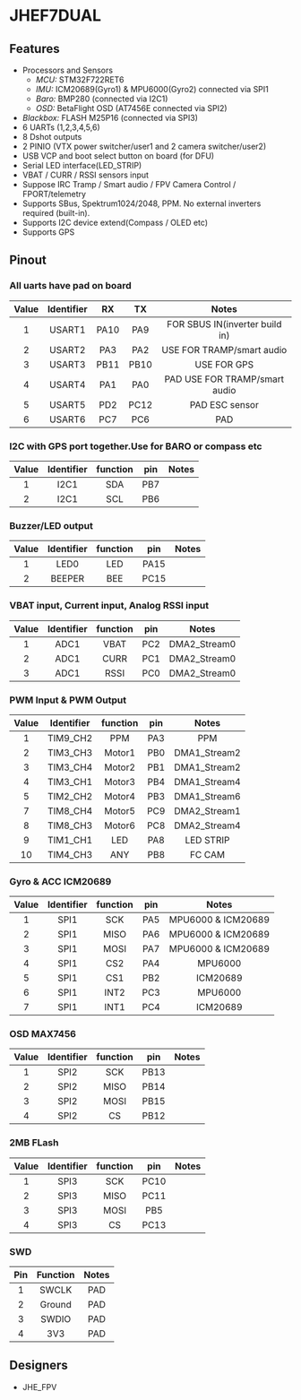 # JHEF7DUAL

## Features

- Processors and Sensors
  - _MCU:_ STM32F722RET6
  - _IMU:_ ICM20689(Gyro1) & MPU6000(Gyro2) connected via SPI1
  - _Baro:_ BMP280 (connected via I2C1)
  - _OSD:_ BetaFlight OSD (AT7456E connected via SPI2)
- _Blackbox:_ FLASH M25P16 (connected via SPI3)
- 6 UARTs (1,2,3,4,5,6)
- 8 Dshot outputs
- 2 PINIO (VTX power switcher/user1 and 2 camera switcher/user2)
- USB VCP and boot select button on board (for DFU)
- Serial LED interface(LED_STRIP)
- VBAT / CURR / RSSI sensors input
- Suppose IRC Tramp / Smart audio / FPV Camera Control / FPORT/telemetry
- Supports SBus, Spektrum1024/2048, PPM. No external inverters required (built-in).
- Supports I2C device extend(Compass / OLED etc)
- Supports GPS

## Pinout

### All uarts have pad on board

| Value | Identifier |  RX  |  TX  |             Notes              |
| :---: | :--------: | :--: | :--: | :----------------------------: |
|   1   |   USART1   | PA10 | PA9  | FOR SBUS IN(inverter build in) |
|   2   |   USART2   | PA3  | PA2  |   USE FOR TRAMP/smart audio    |
|   3   |   USART3   | PB11 | PB10 |          USE FOR GPS           |
|   4   |   USART4   | PA1  | PA0  | PAD USE FOR TRAMP/smart audio  |
|   5   |   USART5   | PD2  | PC12 |         PAD ESC sensor         |
|   6   |   USART6   | PC7  | PC6  |              PAD               |

### I2C with GPS port together.Use for BARO or compass etc

| Value | Identifier | function | pin | Notes |
| :---: | :--------: | :------: | :-: | :---: |
|   1   |    I2C1    |   SDA    | PB7 |       |
|   2   |    I2C1    |   SCL    | PB6 |       |

### Buzzer/LED output

| Value | Identifier | function | pin  | Notes |
| :---: | :--------: | :------: | :--: | :---: |
|   1   |    LED0    |   LED    | PA15 |       |
|   2   |   BEEPER   |   BEE    | PC15 |       |

### VBAT input, Current input, Analog RSSI input

| Value | Identifier | function | pin |    Notes     |
| :---: | :--------: | :------: | :-: | :----------: |
|   1   |    ADC1    |   VBAT   | PC2 | DMA2_Stream0 |
|   2   |    ADC1    |   CURR   | PC1 | DMA2_Stream0 |
|   3   |    ADC1    |   RSSI   | PC0 | DMA2_Stream0 |

### PWM Input & PWM Output

| Value | Identifier | function | pin |    Notes     |
| :---: | :--------: | :------: | :-: | :----------: |
|   1   |  TIM9_CH2  |   PPM    | PA3 |     PPM      |
|   2   |  TIM3_CH3  |  Motor1  | PB0 | DMA1_Stream2 |
|   3   |  TIM3_CH4  |  Motor2  | PB1 | DMA1_Stream2 |
|   4   |  TIM3_CH1  |  Motor3  | PB4 | DMA1_Stream4 |
|   5   |  TIM2_CH2  |  Motor4  | PB3 | DMA1_Stream6 |
|   7   |  TIM8_CH4  |  Motor5  | PC9 | DMA2_Stream1 |
|   8   |  TIM8_CH3  |  Motor6  | PC8 | DMA2_Stream4 |
|   9   |  TIM1_CH1  |   LED    | PA8 |  LED STRIP   |
|  10   |  TIM4_CH3  |   ANY    | PB8 |    FC CAM    |

### Gyro & ACC ICM20689

| Value | Identifier | function | pin |       Notes        |
| :---: | :--------: | :------: | :-: | :----------------: |
|   1   |    SPI1    |   SCK    | PA5 | MPU6000 & ICM20689 |
|   2   |    SPI1    |   MISO   | PA6 | MPU6000 & ICM20689 |
|   3   |    SPI1    |   MOSI   | PA7 | MPU6000 & ICM20689 |
|   4   |    SPI1    |   CS2    | PA4 |      MPU6000       |
|   5   |    SPI1    |   CS1    | PB2 |      ICM20689      |
|   6   |    SPI1    |   INT2   | PC3 |      MPU6000       |
|   7   |    SPI1    |   INT1   | PC4 |      ICM20689      |

### OSD MAX7456

| Value | Identifier | function | pin  | Notes |
| :---: | :--------: | :------: | :--: | :---: |
|   1   |    SPI2    |   SCK    | PB13 |       |
|   2   |    SPI2    |   MISO   | PB14 |       |
|   3   |    SPI2    |   MOSI   | PB15 |       |
|   4   |    SPI2    |    CS    | PB12 |       |

### 2MB FLash

| Value | Identifier | function | pin  | Notes |
| :---: | :--------: | :------: | :--: | :---: |
|   1   |    SPI3    |   SCK    | PC10 |       |
|   2   |    SPI3    |   MISO   | PC11 |       |
|   3   |    SPI3    |   MOSI   | PB5  |       |
|   4   |    SPI3    |    CS    | PC13 |       |

### SWD

| Pin | Function | Notes |
| :-: | :------: | :---: |
|  1  |  SWCLK   |  PAD  |
|  2  |  Ground  |  PAD  |
|  3  |  SWDIO   |  PAD  |
|  4  |   3V3    |  PAD  |

## Designers

- JHE_FPV
